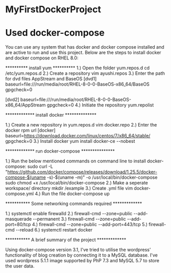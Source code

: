# MyFirstDockerProject
# Used docker-compose
You can use any system that has docker and docker compose installed and are active to run and use this project. 
Below are the steps to install docker and docker compose on RHEL 8.0:

********** install yum **********
1.) Open the folder yum.repos.d
cd /etc/yum.repos.d
2.) Create a repository
vim ayushi.repos
3.) Enter the path for dvd files AppStream and BaseOS
[dvd1]
baseurl=file:///run/media/root/RHEL-8-0-0-BaseOS-x86_64/BaseOS
gpgcheck=0

[dvd2]
baseurl=file:///run/media/root/RHEL-8-0-0-BaseOS-x86_64/AppStream
gpgcheck=0
4.) Initiate the repository
yum.repolist

*************	install docker **************

1.) Create a new repository in yum.repos.d
vim docker.repo
2.) Enter the docker rpm url
[docker]
baseurl=https://download.docker.com/linux/centos/7/x86_64/stable/
gpgcheck=0
3.) Install docker
yum install docker-ce --nobest

************* run docker-compose ***************

1.) Run the below mentioned commands on command line to install docker-compose:
sudo curl -L "https://github.com/docker/compose/releases/download/1.25.5/docker-compose-$(uname -s)-$(uname -m)" -o /usr/local/bin/docker-compose
sudo chmod +x /usr/local/bin/docker-compose
2.) Make a seperate workspace/ directory
mkdir /example
3.) Create .yml file
vim docker-compose.yml
4.) Run the file
docker-compose up 

*********** Some networking commands required *************

1.) systemctl enable firewalld
2.) firewall-cmd --zone=public --add-masquerade --permanent
3.) firewall-cmd --zone=public --add-port=80/tcp
4.) firewall-cmd --zone=public --add-port=443/tcp
5.) firewall-cmd --reload
6.) systemctl restart docker

*********** A brief summary of the project *************

Using docker-compose version 3.1, I've tried to utilise the wordpress' functionality of blog creation by connecting it to a MySQL database. I've used wordpress 5.1.1 image supported by PhP 7.3 and MySQL 5.7 to store the user data.  
